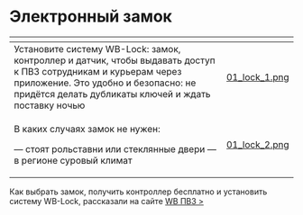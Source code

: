 # Электронный замок

<table data-card-size="large" data-view="cards"><thead><tr><th></th><th data-hidden data-card-cover data-type="files"></th></tr></thead><tbody><tr><td>Установите систему WB-Lock: замок, контроллер и датчик, чтобы выдавать доступ к ПВЗ сотрудникам и курьерам через приложение. Это удобно и безопасно: не придётся делать дубликаты ключей и ждать поставку ночью</td><td><a href="../../.gitbook/assets/01_lock_1.png">01_lock_1.png</a></td></tr><tr><td><p>В каких случаях замок не нужен:</p><p>— стоят рольставни или стеклянные двери — в регионе суровый климат</p></td><td><a href="../../.gitbook/assets/01_lock_2.png">01_lock_2.png</a></td></tr></tbody></table>

Как выбрать замок, получить контроллер бесплатно и установить систему WB-Lock, рассказали на сайте [WB ПВЗ >](https://pvzwb.gitbook.io/pvz-wb)
